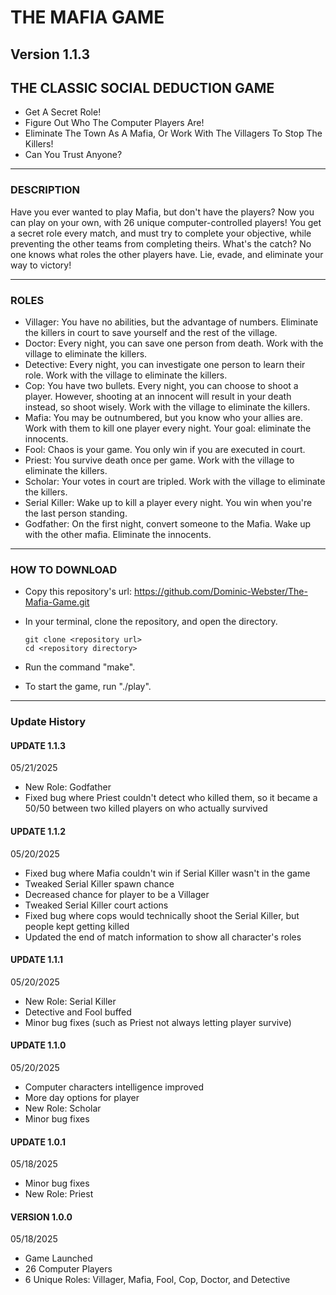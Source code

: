 # THE MAFIA GAME
## Version 1.1.3

## THE CLASSIC SOCIAL DEDUCTION GAME

- Get A Secret Role!
- Figure Out Who The Computer Players Are!
- Eliminate The Town As A Mafia, Or Work With The Villagers To Stop The Killers!
- Can You Trust Anyone?

---

### DESCRIPTION

Have you ever wanted to play Mafia, but don't have the players?
Now you can play on your own, with 26 unique computer-controlled players!
You get a secret role every match, and must try to complete your objective, while preventing the other teams from completing theirs.
What's the catch? No one knows what roles the other players have.
Lie, evade, and eliminate your way to victory!

---

### ROLES

- Villager: You have no abilities, but the advantage of numbers. Eliminate the killers in court to save yourself and the rest of the village.
- Doctor: Every night, you can save one person from death. Work with the village to eliminate the killers.
- Detective: Every night, you can investigate one person to learn their role. Work with the village to eliminate the killers.
- Cop: You have two bullets. Every night, you can choose to shoot a player. However, shooting at an innocent will result in your death instead, so shoot wisely. Work with the village to eliminate the killers.
- Mafia: You may be outnumbered, but you know who your allies are. Work with them to kill one player every night. Your goal: eliminate the innocents.
- Fool: Chaos is your game. You only win if you are executed in court.
- Priest: You survive death once per game. Work with the village to eliminate the killers.
- Scholar: Your votes in court are tripled. Work with the village to eliminate the killers.
- Serial Killer: Wake up to kill a player every night. You win when you're the last person standing.
- Godfather: On the first night, convert someone to the Mafia. Wake up with the other mafia. Eliminate the innocents.

---

### HOW TO DOWNLOAD

- Copy this repository's url: https://github.com/Dominic-Webster/The-Mafia-Game.git
- In your terminal, clone the repository, and open the directory.

    ```console
    git clone <repository url>
    cd <repository directory>
    ```

- Run the command "make".
- To start the game, run "./play".

---

### Update History

#### UPDATE 1.1.3
05/21/2025
- New Role: Godfather
- Fixed bug where Priest couldn't detect who killed them, so it became a 50/50 between two killed players on who actually survived

#### UPDATE 1.1.2
05/20/2025
- Fixed bug where Mafia couldn't win if Serial Killer wasn't in the game
- Tweaked Serial Killer spawn chance
- Decreased chance for player to be a Villager
- Tweaked Serial Killer court actions
- Fixed bug where cops would technically shoot the Serial Killer, but people kept getting killed
- Updated the end of match information to show all character's roles

#### UPDATE 1.1.1
05/20/2025
- New Role: Serial Killer
- Detective and Fool buffed
- Minor bug fixes (such as Priest not always letting player survive)

#### UPDATE 1.1.0
05/20/2025
- Computer characters intelligence improved
- More day options for player
- New Role: Scholar
- Minor bug fixes

#### UPDATE 1.0.1
05/18/2025
- Minor bug fixes
- New Role: Priest

#### VERSION 1.0.0
05/18/2025
- Game Launched
- 26 Computer Players
- 6 Unique Roles: Villager, Mafia, Fool, Cop, Doctor, and Detective
